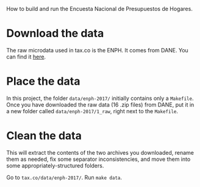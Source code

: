 How to build and run the Encuesta Nacional de Presupuestos de Hogares.

# Download the data

The raw microdata used in tax.co is the ENPH. It comes from DANE.
You can find it
[here](http://microdatos.dane.gov.co/index.php/catalog/566/get_microdata).

# Place the data

In this project, the folder `data/enph-2017/`
initially contains only a `Makefile`.
Once you have downloaded the raw data (16 .zip files) from DANE,
put it in a new folder called `data/enph-2017/1_raw`,
right next to the `Makefile`.

# Clean the data

This will extract the contents of the two archives you downloaded,
rename them as needed,
fix some separator inconsistencies,
and move them into some appropriately-structured folders.

Go to `tax.co/data/enph-2017/`.
Run `make data`.

